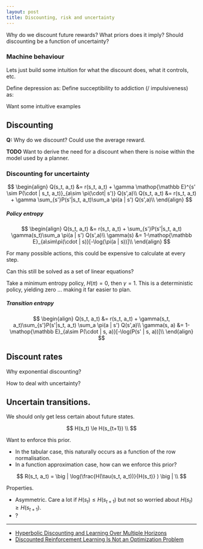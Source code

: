 ```yaml
---
layout: post
title: Discounting, risk and uncertainty
---
```


Why do we discount future rewards? What priors does it imply?
Should discounting be a function of uncertainty?

### Machine behaviour

Lets just build some intuition for what the discount does, what it controls, etc.

Define depression as:
Define succeptibility to addiction (/ impulsiveness) as:


Want some intuitive examples

## Discounting

__Q:__ Why do we discount? Could use the average reward.

__TODO__ Want to derive the need for a discount when there is noise within the model used by a planner.


### Discounting for uncertainty

$$
\begin{align}
Q(s_t, a_t) &= r(s_t, a_t) + \gamma \mathop{\mathbb E}^{s' \sim P(\cdot | s_t, a_t)}_{a\sim \pi(\cdot| s')} Q(s',a)\\
Q(s_t, a_t) &= r(s_t, a_t) + \gamma \sum_{s'}P(s'|s_t, a_t)\sum_a \pi(a | s') Q(s',a)\\
\end{align}
$$

##### Policy entropy

$$
\begin{align}
Q(s_t, a_t) &= r(s_t, a_t) +  \sum_{s'}P(s'|s_t, a_t) \gamma(s_t)\sum_a \pi(a | s') Q(s',a)\\
\gamma(s) &= 1-\mathop{\mathbb E}_{a\sim\pi(\cdot | s)}[-\log(\pi(a | s))]\\
\end{align}
$$

For many possible actions, this could be expensive to calculate at every step.

Can this still be solved as a set of linear equations?

Take a minimum entropy policy, $H(\pi) = 0$, then $\gamma = 1$. This is a deterministic policy, yielding zero ... making it far easier to plan.

##### Transition entropy

$$
\begin{align}
Q(s_t, a_t) &= r(s_t, a_t) +  \gamma(s_t, a_t)\sum_{s'}P(s'|s_t, a_t) \sum_a \pi(a | s') Q(s',a)\\
\gamma(s, a) &= 1-\mathop{\mathbb E}_{a\sim P(\cdot | s, a)}[-\log(P(s' | s, a))]\\
\end{align}
$$


## Discount rates

Why exponential discounting?


How to deal with uncertainty?

## Uncertain transitions.

We should only get less certain about future states.

$$
H(s_t) \le H(s_{t+1}) \\
$$

Want to enforce this prior.

- In the tabular case, this naturally occurs as a function of the row normalisation.
- In a function approximation case, how can we enforce this prior?

$$
R(s_t, a_t) = \big | \log(\frac{H(\tau(s_t, a_t))}{H(s_t)} ) \big | \\
$$

Properties.
- Asymmetric. Care a lot if $H(s_t) \le H(s_{t+1})$ but not so worried about $H(s_t) \ge H(s_{t+1})$.
- ?

***

- [Hyperbolic Discounting and Learning Over Multiple Horizons](https://openreview.net/forum?id=rkezdaEtvH)
- [Discounted Reinforcement Learning Is Not an Optimization Problem](https://arxiv.org/abs/1910.02140)
